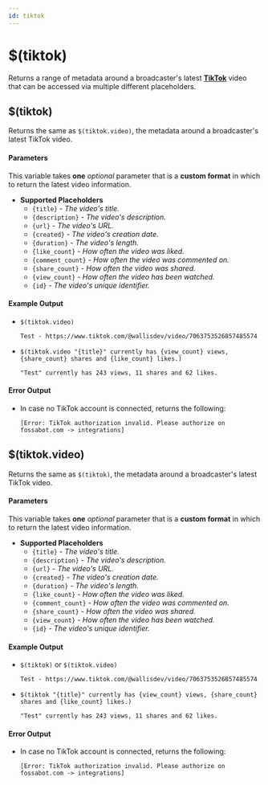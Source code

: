 ```yaml
---
id: tiktok
---
```


# $(tiktok)

Returns a range of metadata around a broadcaster's latest [**TikTok**](https://www.tiktok.com/en/) video that can be accessed via multiple different placeholders.

## $(tiktok)

Returns the same as `$(tiktok.video)`, the metadata around a broadcaster's latest TikTok video.

#### Parameters

This variable takes **one** *optional* parameter that is a **custom format** in which to return the latest video information.

* **Supported Placeholders**
  * `{title}` - *The video's title.*
  * `{description}` - *The video's description.*
  * `{url}` - *The video's URL.*
  * `{created}` - *The video's creation date.*
  * `{duration}` - *The video's length.*
  * `{like_count}` - *How often the video was liked.*
  * `{comment_count}` - *How often the video was commented on.*
  * `{share_count}` - *How often the video was shared.*
  * `{view_count}` - *How often the video has been watched.*
  * `{id}` - *The video's unique identifier.*

#### Example Output

* `$(tiktok.video)`

    ```
    Test - https://www.tiktok.com/@wallisdev/video/7063753526857485574
    ```

* `$(tiktok.video "{title}" currently has {view_count} views, {share_count} shares and {like_count} likes.)`

    ```
    "Test" currently has 243 views, 11 shares and 62 likes.
    ```

#### Error Output

* In case no TikTok account is connected, returns the following:

    ```
    [Error: TikTok authorization invalid. Please authorize on fossabot.com -> integrations] 
    ```

## $(tiktok.video)

Returns the same as `$(tiktok)`, the metadata around a broadcaster's latest TikTok video.

#### Parameters

This variable takes **one** *optional* parameter that is a **custom format** in which to return the latest video information.

* **Supported Placeholders**
  * `{title}` - *The video's title.*
  * `{description}` - *The video's description.*
  * `{url}` - *The video's URL.*
  * `{created}` - *The video's creation date.*
  * `{duration}` - *The video's length.*
  * `{like_count}` - *How often the video was liked.*
  * `{comment_count}` - *How often the video was commented on.*
  * `{share_count}` - *How often the video was shared.*
  * `{view_count}` - *How often the video has been watched.*
  * `{id}` - *The video's unique identifier.*

#### Example Output

* `$(tiktok)` or `$(tiktok.video)`

    ```
    Test - https://www.tiktok.com/@wallisdev/video/7063753526857485574
    ```

* `$(tiktok "{title}" currently has {view_count} views, {share_count} shares and {like_count} likes.)`

    ```
    "Test" currently has 243 views, 11 shares and 62 likes.
    ```

#### Error Output

* In case no TikTok account is connected, returns the following:

    ```
    [Error: TikTok authorization invalid. Please authorize on fossabot.com -> integrations] 
    ```
